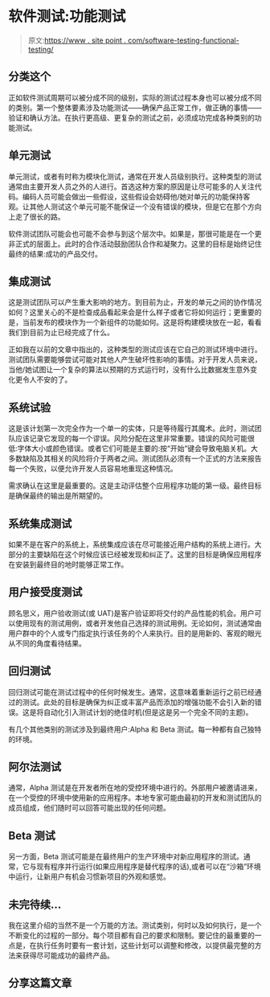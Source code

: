 # 软件测试:功能测试

> 原文:[https://www . site point . com/software-testing-functional-testing/](https://www.sitepoint.com/software-testing-functional-testing/)

## 分类这个

正如软件测试周期可以被分成不同的级别，实际的测试过程本身也可以被分成不同的类别。第一个整体要素涉及功能测试——确保产品正常工作，做正确的事情——验证和确认方法。在执行更高级、更复杂的测试之前，必须成功完成各种类别的功能测试。

## 单元测试

单元测试，或者有时称为模块化测试，通常在开发人员级别执行。这种类型的测试通常由主要开发人员之外的人进行。首选这种方案的原因是让尽可能多的人关注代码。编码人员可能会做出一些假设，这些假设会妨碍他/她对单元的功能保持客观。让其他人测试这个单元可能不能保证一个没有错误的模块，但是它在那个方向上走了很长的路。

软件测试团队可能会也可能不会参与到这个层次中。如果是，那很可能是在一个更非正式的层面上。此时的合作活动鼓励团队合作和凝聚力。这里的目标是始终记住最终的结果:成功的产品交付。

## 集成测试

这是测试团队可以产生重大影响的地方。到目前为止，开发的单元之间的协作情况如何？这里关心的不是检查成品看起来会是什么样子或者它将如何运行；更重要的是，当前发布的模块作为一个新组件的功能如何。这是将构建模块放在一起，看看我们到目前为止已经完成了什么。

正如我在以前的文章中指出的，这种类型的测试应该在它自己的测试环境中进行。测试团队需要能够尝试可能对其他人产生破坏性影响的事情。对于开发人员来说，当他/她试图让一个复杂的算法以预期的方式运行时，没有什么比数据发生意外变化更令人不安的了。

## 系统试验

这是该计划第一次完全作为一个单一的实体，只是等待履行其魔术。此时，测试团队应该记录它发现的每一个谬误。风险分配在这里非常重要。错误的风险可能很低:字体大小或颜色错误。或者它们可能是主要的:按“开始”键会导致电脑关机。大多数缺陷及其相关的风险将介于两者之间。测试团队必须有一个正式的方法来报告每一个失败，以便允许开发人员容易地重现这种情况。

需求确认在这里是最重要的。这是主动评估整个应用程序功能的第一级。最终目标是确保最终的输出是所期望的。

## 系统集成测试

如果不是在客户的系统上，系统集成应该在尽可能接近用户结构的系统上进行。大部分的主要缺陷在这个时候应该已经被发现和纠正了。这里的目标是确保应用程序在安装到最终目的地时能够正常工作。

## 用户接受度测试

顾名思义，用户验收测试(或 UAT)是客户验证即将交付的产品性能的机会。用户可以使用现有的测试用例，或者开发他自己选择的测试用例。无论如何，测试通常由用户群中的个人或专门指定执行该任务的个人来执行。目的是用新的、客观的眼光从不同的角度看待结果。

## 回归测试

回归测试可能在测试过程中的任何时候发生。通常，这意味着重新运行之前已经通过的测试。此处的目标是确保为纠正或丰富产品而添加的增强功能不会引入新的错误。这是将自动化引入测试计划的绝佳时机(但是这是另一个完全不同的主题)。

有几个其他类别的测试涉及到最终用户:Alpha 和 Beta 测试。每一种都有自己独特的环境。

## 阿尔法测试

通常，Alpha 测试是在开发者所在地的受控环境中进行的。外部用户被邀请进来，在一个受控的环境中使用新的应用程序。本地专家可能由最初的开发和测试团队的成员组成，他们随时可以回答可能出现的任何问题。

## Beta 测试

另一方面，Beta 测试可能是在最终用户的生产环境中对新应用程序的测试。通常，它与现有程序并行运行(如果应用程序是替代程序的话),或者可以在“沙箱”环境中运行，让新用户有机会习惯新项目的外观和感觉。

## 未完待续…

我在这里介绍的当然不是一个万能的方法。测试类别，何时以及如何执行，是一个不断变化的过程的一部分。每个项目都有自己的要求和限制。要记住的最重要的一点是，在执行任务时要有一套计划，这些计划可以调整和修改，以提供最完整的方法来获得尽可能成功的最终产品。

## 分享这篇文章